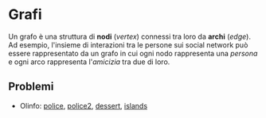# Grafi

Un grafo è una struttura di **nodi** (*vertex*) connessi tra loro da **archi** (*edge*). Ad esempio, l'insieme di interazioni tra le persone sui social network può essere rappresentato da un grafo in cui ogni nodo rappresenta una *persona* e ogni arco rappresenta l'*amicizia* tra due di loro.

## Problemi

- Olinfo: [police](https://training.olinfo.it/#/task/ois_police/statement), [police2](https://training.olinfo.it/#/task/ois_police2/statement), [dessert](https://training.olinfo.it/#/task/ois_dessert/statement), [islands](https://training.olinfo.it/#/task/ois_islands/statement)